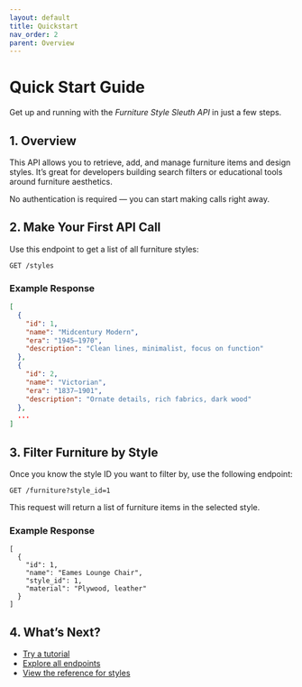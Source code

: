 ```yaml
---
layout: default
title: Quickstart
nav_order: 2
parent: Overview
---
```



# Quick Start Guide

Get up and running with the *Furniture Style Sleuth API* in just a few steps.

## 1. Overview

This API allows you to retrieve, add, and manage furniture items and design styles. It’s great for developers building search filters or educational tools around furniture aesthetics.

No authentication is required — you can start making calls right away.

## 2. Make Your First API Call

Use this endpoint to get a list of all furniture styles:

```http
GET /styles
```

### Example Response

```json
[
  {
    "id": 1,
    "name": "Midcentury Modern",
    "era": "1945–1970",
    "description": "Clean lines, minimalist, focus on function"
  },
  {
    "id": 2,
    "name": "Victorian",
    "era": "1837–1901",
    "description": "Ornate details, rich fabrics, dark wood"
  },
  ...
]
```

## 3. Filter Furniture by Style

Once you know the style ID you want to filter by, use the following endpoint:

```http
GET /furniture?style_id=1
``` 

This request will return a list of furniture items in the selected style.

### Example Response

```
[
  {
    "id": 1,
    "name": "Eames Lounge Chair",
    "style_id": 1,
    "material": "Plywood, leather"
  }
]
```

## 4. What’s Next?

- [Try a tutorial](tutorials/tutorial-find-furniture-by-style.md)
- [Explore all endpoints](topic-list.md)
- [View the reference for styles](reference/styles.md)
